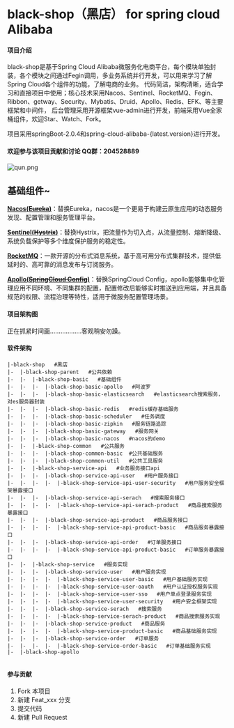 # black-shop（黑店） for spring cloud Alibaba

#### 项目介绍
black-shop是基于Spring Cloud Alibaba微服务化电商平台，每个模块单独封装，各个模块之间通过Fegin调用，多业务系统并行开发，可以用来学习了解Spring Cloud各个组件的功能，了解电商的业务。 代码简洁，架构清晰，适合学习和直接项目中使用；核心技术采用Nacos、Sentinel、RocketMQ、Fegin、Ribbon、getway、Security、Mybatis、Druid、Apollo、Redis、EFK、等主要框架和中间件， 后台管理采用开源框架vue-admin进行开发，前端采用Vue全家桶组件，欢迎Star、Watch、Fork。

项目采用springBoot-2.0.4和spring-cloud-alibaba-{latest.version}进行开发。

#### 欢迎参与该项目贡献和讨论  QQ群：204528889
![qun.png](https://i.loli.net/2019/01/08/5c3485faed740.png)

## 基础组件~

**[Nacos(~~Eureka~~)](https://github.com/alibaba/Nacos)**：替换Eureka，nacos是一个更易于构建云原生应用的动态服务发现、配置管理和服务管理平台。

**[Sentinel(~~Hystrix~~)](https://github.com/alibaba/Sentinel)**：替换Hystrix，把流量作为切入点，从流量控制、熔断降级、系统负载保护等多个维度保护服务的稳定性。

**[RocketMQ](https://rocketmq.apache.org/)**：一款开源的分布式消息系统，基于高可用分布式集群技术，提供低延时的、高可靠的消息发布与订阅服务。

**[Apollo(~~SpringCloud Config~~)](https://github.com/ctripcorp/apollo)**：替换SpringCloud Config，apollo能够集中化管理应用不同环境、不同集群的配置，配置修改后能够实时推送到应用端，并且具备规范的权限、流程治理等特性，适用于微服务配置管理场景。

#### 项目架构图
正在抓紧时间画………………客观稍安勿躁。

#### 软件架构

```
|-black-shop   #黑店
|-  |-black-shop-parent   #公共依赖  
|-  |-  |-black-shop-basic   #基础组件
|-  |-  |-  |-black-shop-basic-apollo   #阿波罗
|-  |-  |-  |-black-shop-basic-elasticsearch   #elasticsearch搜索服务，对es服务器封装
|-  |-  |-  |-black-shop-basic-redis   #redis缓存基础服务
|-  |-  |-  |-black-shop-basic-scheduler   #任务调度
|-  |-  |-  |-black-shop-basic-zipkin   #服务链路追踪
|-  |-  |-  |-black-shop-basic-gateway   #服务网关
|-  |-  |-  |-black-shop-basic-nacos   #nacos的demo
|-  |-  |-black-shop-common   #公共服务
|-  |-  |-  |-black-shop-common-basic  #公共基础服务
|-  |-  |-  |-black-shop-common-util   #公共工具服务   
|-  |-  |-black-shop-service-api   #业务服务接口api
|-  |-  |-  |-black-shop-service-api-user   #用户服务接口
|-  |-  |-  |-  |-black-shop-service-api-user-security   #用户服务安全框架暴露接口
|-  |-  |-  |-black-shop-service-api-serach   #搜索服务接口
|-  |-  |-  |-  |-black-shop-service-api-serach-product   #商品搜索服务暴露接口
|-  |-  |-  |-black-shop-service-api-product   #商品服务接口
|-  |-  |-  |-  |-black-shop-service-api-product-basic   #商品服务暴露接口
|-  |-  |-  |-black-shop-service-api-order   #订单服务接口
|-  |-  |-  |-  |-black-shop-service-api-product-basic   #订单服务暴露接口
|-  |-  |-black-shop-service   #服务实现
|-  |-  |-  |-black-shop-service-user   #用户服务实现
|-  |-  |-  |-  |-black-shop-service-user-basic   #用户基础服务实现
|-  |-  |-  |-  |-black-shop-service-user-oauth   #用户认证授权服务实现
|-  |-  |-  |-  |-black-shop-service-user-sso   #用户单点登录服务实现
|-  |-  |-  |-  |-black-shop-service-user-security   #用户安全框架实现
|-  |-  |-  |-black-shop-service-serach   #搜索服务
|-  |-  |-  |-  |-black-shop-service-serach-product   #商品搜索服务实现
|-  |-  |-  |-black-shop-service-product   #商品服务
|-  |-  |-  |-  |-black-shop-service-product-basic   #商品基础服务实现
|-  |-  |-  |-black-shop-service-order   #订单服务
|-  |-  |-  |-  |-black-shop-service-order-basic   #订单基础服务实现
|-  |-black-shop-apollo


```

#### 参与贡献

1. Fork 本项目
2. 新建 Feat_xxx 分支
3. 提交代码
4. 新建 Pull Request
